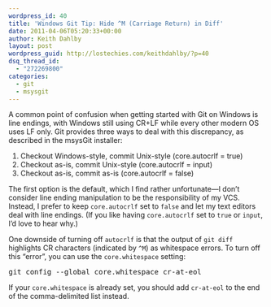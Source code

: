 ```yaml
---
wordpress_id: 40
title: 'Windows Git Tip: Hide ^M (Carriage Return) in Diff'
date: 2011-04-06T05:20:33+00:00
author: Keith Dahlby
layout: post
wordpress_guid: http://lostechies.com/keithdahlby/?p=40
dsq_thread_id:
  - "272269800"
categories:
  - git
  - msysgit
---
```

A common point of confusion when getting started with Git on Windows is line endings, with Windows still using CR+LF while every other modern OS uses LF only. Git provides three ways to deal with this discrepancy, as described in the msysGit installer:

  1. Checkout Windows-style, commit Unix-style (core.autocrlf = true)
  2. Checkout as-is, commit Unix-style (core.autocrlf = input)
  3. Checkout as-is, commit as-is (core.autocrlf = false)

The first option is the default, which I find rather unfortunate—I don&#8217;t consider line ending manipulation to be the responsibility of my VCS. Instead, I prefer to keep `core.autocrlf` set to `false` and let my text editors deal with line endings. (If you like having `core.autocrlf` set to `true` or `input`, I&#8217;d love to hear why.)

One downside of turning off `autocrlf` is that the output of `git diff` highlights CR characters (indicated by `^M`) as whitespace errors. To turn off this &#8220;error&#8221;, you can use the `core.whitespace` setting:

<pre>git config --global core.whitespace cr-at-eol
</pre>

If your `core.whitespace` is already set, you should add `cr-at-eol` to the end of the comma-delimited list instead.